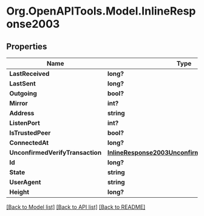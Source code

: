 # Org.OpenAPITools.Model.InlineResponse2003
## Properties

Name | Type | Description | Notes
------------ | ------------- | ------------- | -------------
**LastReceived** | **long?** |  | [optional] 
**LastSent** | **long?** |  | [optional] 
**Outgoing** | **bool?** |  | [optional] 
**Mirror** | **int?** |  | [optional] 
**Address** | **string** |  | [optional] 
**ListenPort** | **int?** |  | [optional] 
**IsTrustedPeer** | **bool?** |  | [optional] 
**ConnectedAt** | **long?** |  | [optional] 
**UnconfirmedVerifyTransaction** | [**InlineResponse2003UnconfirmedVerifyTransaction**](InlineResponse2003UnconfirmedVerifyTransaction.md) |  | [optional] 
**Id** | **long?** |  | [optional] 
**State** | **string** |  | [optional] 
**UserAgent** | **string** |  | [optional] 
**Height** | **long?** |  | [optional] 

[[Back to Model list]](../README.md#documentation-for-models) [[Back to API list]](../README.md#documentation-for-api-endpoints) [[Back to README]](../README.md)

